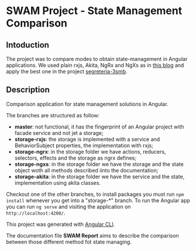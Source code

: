 # SWAM Project - State Management Comparison

## Intoduction
The project was to compare modes to obtain state-management in Angular applications. We used plain rxjs, Akita, NgRx and NgXs as in [this blog](https://ordina-jworks.github.io/angular/2018/10/08/angular-state-management-comparison.html) and apply the best one in the project [segreteria-3smb](https://github.com/emanuelevivoli/segreteria-3smb).

## Description
Comparison application for state management solutions in Angular.

The branches are structured as follow:

- **master**: not functional, it has the fingerprint of an Angular project with facade service and not jet a storage;
- **storage-rxjs**: the storage is implemented with a service and BehaviorSubject properties, the implementation with rxjs;
- **storage-ngrx**: in the storage folder we have actions, reducers, selectors, effects and the storage as ngrx defines;
- **storage-ngxs**: in the storage folder we have the storage and the state object woth all methods described iinto the documentation;
- **storage-akita**: in the storage folder we have the service and the state, implementation using akita classes.

Checkout one of the other branches, to install packages you must run `npm install` whenever you get into a "storage-*" branch.
To run the Angular app you can run `ng serve` and visiting the application on `http://localhost:4200/`.

This project was generated with [Angular CLI](https://github.com/angular/angular-cli).

The documentation file **SWAM Report** aims to describe the comparison between those different method fot state managing.
